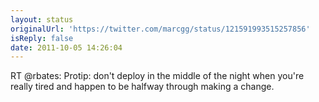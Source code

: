 ```yaml
---
layout: status
originalUrl: 'https://twitter.com/marcgg/status/121591993515257856'
isReply: false
date: 2011-10-05 14:26:04
---
```


RT @rbates: Protip: don't deploy in the middle of the night when you're really tired and happen to be halfway through making a change.
